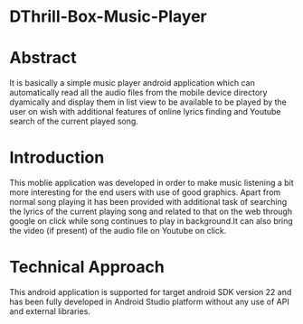 # DThrill-Box-Music-Player
# Abstract
It is basically a simple music player android application which can automatically read all the audio files from the mobile device directory dyamically and display them in list view to be available to be played by the user on wish with additional features of online lyrics finding  and Youtube search of the current played song.
# Introduction
This moblie application was developed in order to make music listening a bit more interesting for the end users with use of good graphics.
Apart from normal song playing it has been provided with additional task of searching the lyrics of the current playing song and related to that on the web through google on click while song continues to play in background.It can also bring the video (if present) of the audio file on Youtube on click.
# Technical Approach
This android application is supported for target android SDK version 22 and has been fully developed in Android Studio platform without any use of API and external libraries.
